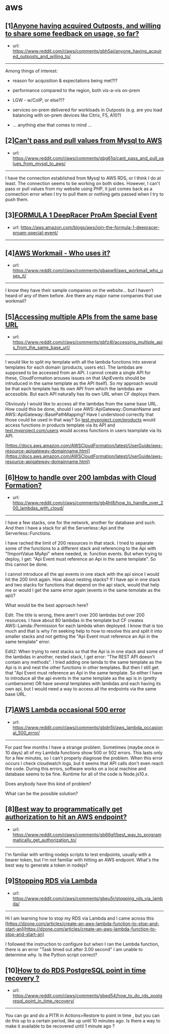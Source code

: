 # aws
## [1][Anyone having acquired Outposts, and willing to share some feedback on usage, so far?](https://www.reddit.com/r/aws/comments/gbh5aj/anyone_having_acquired_outposts_and_willing_to/)
- url: https://www.reddit.com/r/aws/comments/gbh5aj/anyone_having_acquired_outposts_and_willing_to/
---
Among things of interest:

- reason for acquisition &amp; expectations being met?!?

- performance compared to the region, both vis-a-vis on-prem

- LGW - w/CoIP, or else?!?

- services on-prem delivered for workloads in Outposts (e.g. are you load balancing with on-prem devices like Citrix, F5, A10?)

- ... anything else that comes to mind ...
## [2][Can't pass and pull values from Mysql to AWS](https://www.reddit.com/r/aws/comments/gbg61q/cant_pass_and_pull_values_from_mysql_to_aws/)
- url: https://www.reddit.com/r/aws/comments/gbg61q/cant_pass_and_pull_values_from_mysql_to_aws/
---
I have the connection established from Mysql to AWS RDS, or I think I do at least. The connection seems to be working on both sides. However, I can't pass or pull values from my website using PHP, it just comes back as a connection error when I try to pull them or nothing gets passed when I try to push them.
## [3][FORMULA 1 DeepRacer ProAm Special Event](https://www.reddit.com/r/aws/comments/gb6rwq/formula_1_deepracer_proam_special_event/)
- url: https://aws.amazon.com/blogs/aws/join-the-formula-1-deepracer-proam-special-event/
---

## [4][AWS Workmail - Who uses it?](https://www.reddit.com/r/aws/comments/gbapw9/aws_workmail_who_uses_it/)
- url: https://www.reddit.com/r/aws/comments/gbapw9/aws_workmail_who_uses_it/
---
I know they have their sample companies on the website... but I haven’t heard of any of them before. Are there any major name companies that use workmail?
## [5][Accessing multiple APIs from the same base URL](https://www.reddit.com/r/aws/comments/gbfz4l/accessing_multiple_apis_from_the_same_base_url/)
- url: https://www.reddit.com/r/aws/comments/gbfz4l/accessing_multiple_apis_from_the_same_base_url/
---
I would like to split my template with all the lambda functions into several templates for each domain (products, users etc). The lambdas are supposed to be accessed from an API. I cannot create a single API for these, CloudFormation arouses issues on that (ApiEvents should be intruduced in the same template as the API itself). So my approach would be that each template has its own API from which the lambdas are accessible. But each API naturally has its own URL when CF deploys them. 

Obviously I would like to access all the lambdas from the same base URL. How could this be done, should I use AWS::ApiGateway::DomainName and AWS::ApiGateway::BasePathMapping? Have I understood correctly that those could be used in that way? So [test.myproject.com/products](https://test.myproject.com/products) would access functions in products template via its API and [test.myproject.com/users](https://test.myproject.com/users) would access functions in users teamplate via its API.  


[https://docs.aws.amazon.com/AWSCloudFormation/latest/UserGuide/aws-resource-apigateway-domainname.html](https://docs.aws.amazon.com/AWSCloudFormation/latest/UserGuide/aws-resource-apigateway-domainname.html)
## [6][How to handle over 200 lambdas with Cloud Formation?](https://www.reddit.com/r/aws/comments/gb4ht8/how_to_handle_over_200_lambdas_with_cloud/)
- url: https://www.reddit.com/r/aws/comments/gb4ht8/how_to_handle_over_200_lambdas_with_cloud/
---
I have a few stacks, one for the network, another for database and such. And then I have a stack for all the Serverless::Api and the Serverless::Functions. 

I have rached the limit of 200 resources in that stack. I tried to separate some of the functions to a different stack and referencing to the Api with "!ImportValue MyApi" where needed, ie. function events. But when trying to deploy, I get: "Api Event must reference an Api in the same template". So this cannot be done.

I cannot introduce all the api events in one stack with the api since I would hit the 200 limit again. How about nesting stacks? If I have api in one stack and two stacks for functions that depend on the api stack, would that help me or would I get the same error again (events in the same temolate as the api)?

What would be the best approach here?

Edit: The title is wrong, there aren't over 200 lambdas but over 200 resources. I have about 80 lambdas in the template but CF creates AWS::Lamda::Permission for each lambda when deployed. I know that is too much and that is why I'm seeking help to how to resolve this and split it into smaller stacks and not getting the "Api Event must reference an Api in the same template" error.

Edit2: When trying to nest stacks so that the Api is in one stack and some of the lambdas in another, nested stack, I get error: "The REST API doesn't contain any methods". I tried adding one lamda to the same template as the Api is in and nest the other functions in other templates. But then I still get that "Api Event must reference an Api in the same template. So either I have to introduce all the api events in the same template as the api is in (pretty cumbersome) OR have several templates with lambdas and each having its own api, but I would need a way to access all the endpoints via the same base URL.
## [7][AWS Lambda occasional 500 error](https://www.reddit.com/r/aws/comments/gbdn5t/aws_lambda_occasional_500_error/)
- url: https://www.reddit.com/r/aws/comments/gbdn5t/aws_lambda_occasional_500_error/
---
For past few months I have a strange problem. Sometimes (maybe once in 10 days) all of my Lambda functions show 500 or 502 errors. This lasts only for a few minutes, so I can't properly diagnose the problem. When this error occurs I check cloudwatch logs, but it seems that API calls don't even reach the code. During this errors, software works on a local machine and database seems to be fine. Runtime for all of the code is Node.js10.x.

Does anybody have this kind of problem?

What can be the possible solution?
## [8][Best way to programmatically get authorization to hit an AWS endpoint?](https://www.reddit.com/r/aws/comments/gb66gf/best_way_to_programmatically_get_authorization_to/)
- url: https://www.reddit.com/r/aws/comments/gb66gf/best_way_to_programmatically_get_authorization_to/
---
I'm familiar with writing nodejs scripts to test endpoints, usually with a bearer token, but I'm not familiar with hitting an AWS endpoint. What's the best way to generate a token in nodejs?
## [9][Stopping RDS via Lambda](https://www.reddit.com/r/aws/comments/gbeu5r/stopping_rds_via_lambda/)
- url: https://www.reddit.com/r/aws/comments/gbeu5r/stopping_rds_via_lambda/
---
Hi I am learning how to stop my RDS via Lambda and I came across this  [https://dzone.com/articles/create-an-aws-lambda-function-to-stop-and-start-an](https://dzone.com/articles/create-an-aws-lambda-function-to-stop-and-start-an) 

I followed the instruction to configure but when I ran the Lambda function, there is an error "Task timed out after 3.00 second" I am unable to determine why.  Is the Python script correct?
## [10][How to do RDS PostgreSQL point in time recovery ?](https://www.reddit.com/r/aws/comments/gbed54/how_to_do_rds_postgresql_point_in_time_recovery/)
- url: https://www.reddit.com/r/aws/comments/gbed54/how_to_do_rds_postgresql_point_in_time_recovery/
---
You can go and do a PITR in Actions&gt;Restore to point in time , but you can do this up to a certain period, like up until 10 minutes ago. 
Is there a way to make it available to be recovered until 1 minute ago ?
